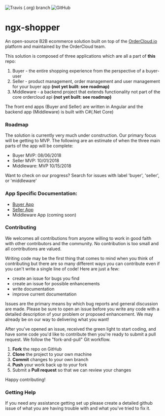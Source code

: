 ![Travis (.org) branch](https://img.shields.io/travis/ordercloud-api/ngx-shopper/master.svg?style=flat-square)
![GitHub](https://img.shields.io/github/license/mashape/apistatus.svg?style=flat-square)

# ngx-shopper

An open-source B2B ecommerce solution built on top of the [OrderCloud.io](https://developer.ordercloud.io/documentation) platform and maintained by the OrderCloud team.

This solution is composed of three applications which are all a part of **this** repo:

1.  Buyer - the entire shopping experience from the perspective of a buyer-user
2.  Seller - product management, order management and user management for your buyer app **(not yet built: see roadmap)**
3.  Middleware - a backend project that extends functionality not part of the core ordercloud api **(not yet built: see roadmap)**

The front end apps (Buyer and Seller) are written in Angular and the backend app (Middleware) is built with C#(.Net Core)

### Roadmap

The solution is currently very much under construction. Our primary focus will be getting to MVP. The following are an estimate of when the three main parts of the app will be complete:

- Buyer MVP: 08/06/2018
- Seller MVP: 10/01/2018
- Middleware: MVP 10/15/2018

Want to check on our progress? Search for issues with label 'buyer', 'seller', or 'middleware'

### App Specific Documentation:

- [Buyer App](./src/UI/Buyer/README.md)
- [Seller App](./src/UI/Seller/README.md)
- Middleware App (coming soon)

### Contributing

We welcomes all contributions from anyone willing to work in good faith with other contributors and the community. No contribution is too small and all contributions are valued.

Writing code may be the first thing that comes to mind when you think of contributing but there are so many different ways you can contribute even if you can't write a single line of code! Here are just a few:

- create an issue for bugs you find
- create an issue for possible enhancements
- write documentation
- improve current documentation

Issues are the primary means by which bug reports and general discussion are made. Please be sure to open an issue before you write any code with a detailed description of your problem or proposed enhancement. We may already be on our way to delivering what you want!

After you've opened an issue, received the green light to start coding, and have some code you'd like to contribute then you're ready to submit a pull request. We follow the "fork-and-pull" Git workflow.

1.  **Fork** the repo on GitHub
2.  **Clone** the project to your own machine
3.  **Commit** changes to your own branch
4.  **Push** your work back up to your fork
5.  Submit a **Pull request** so that we can review your changes

Happy contributing!

### Getting Help

If you need any assistance getting set up please create a detailed github issue of what you are having trouble with and what you've tried to fix it.
